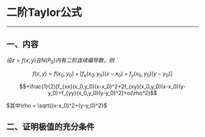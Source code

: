 # 二阶Taylor公式

---

## 一、内容

$设z=f(x,y)在N(P_0)内有二阶连续偏导数，则$

$$f(x,y)=f(x_0,y_0)+[f_x(x_0,y_0)(x-x_0)+f_y(x_0,y_0)(y-y_0)]$$


$$+\frac{1}{2}[f_{xx}(x_0,y_0)(x-x_0)^2+2f_{xy}(x_0,y_0)(x-x_0)(y-y_0)+f_{yy}(x_0,y_0)(y-y_0)^2]+o(\rho^2)$$

$其中\rho = \sqrt{(x-x_0)^2+(y-y_0)^2}$

## 二、证明极值的充分条件


